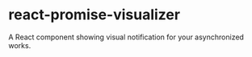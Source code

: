 # react-promise-visualizer
A React component showing visual notification for your asynchronized works.
